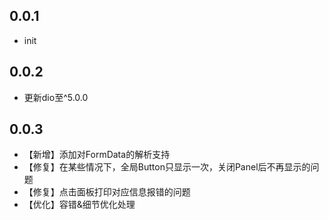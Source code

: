 ## 0.0.1
* init

## 0.0.2
* 更新dio至^5.0.0

## 0.0.3
* 【新增】添加对FormData的解析支持
* 【修复】在某些情况下，全局Button只显示一次，关闭Panel后不再显示的问题
* 【修复】点击面板打印对应信息报错的问题
* 【优化】容错&细节优化处理